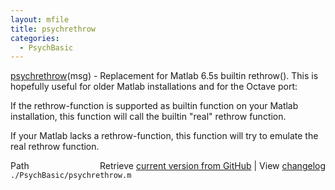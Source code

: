 ```yaml
---
layout: mfile
title: psychrethrow
categories:
  - PsychBasic
---
```


[psychrethrow](/docs/psychrethrow)\(msg\) \- Replacement for Matlab 6.5s builtin rethrow\(\).
This is hopefully useful for older Matlab installations and
for the Octave port:

If the rethrow\-function is supported as builtin function on
your Matlab installation, this function will call the builtin
"real" rethrow function.

If your Matlab lacks a rethrow\-function, this function
will try to emulate the real rethrow function.


<div class="code_header" style="text-align:right;">
  <span style="float:left;">Path&nbsp;&nbsp;</span> <span class="counter">Retrieve <a href=
  "https://raw.github.com/Psychtoolbox-3/Psychtoolbox-3/beta/./PsychBasic/psychrethrow.m">current version from GitHub</a> | View <a href=
  "https://github.com/Psychtoolbox-3/Psychtoolbox-3/commits/beta/./PsychBasic/psychrethrow.m">changelog</a></span>
</div>
<div class="code">
  <code>./PsychBasic/psychrethrow.m</code>
</div>
